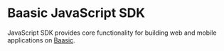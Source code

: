 # Baasic JavaScript SDK

JavaScript SDK provides core functionality for building web and mobile applications on [Baasic](http://www.baasic.com/).
